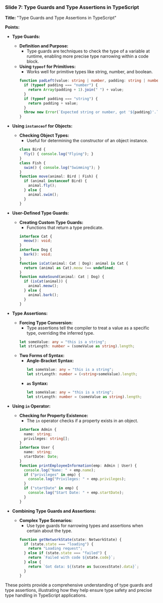 ### Slide 7: Type Guards and Type Assertions in TypeScript
**Title:** "Type Guards and Type Assertions in TypeScript"

**Points:**

- **Type Guards:**
  - **Definition and Purpose:**
    - Type guards are techniques to check the type of a variable at runtime, enabling more precise type narrowing within a code block.
  - **Using `typeof` for Primitives:**
    - Works well for primitive types like string, number, and boolean.
    ```typescript
    function padLeft(value: string | number, padding: string | number) {
      if (typeof padding === "number") {
        return Array(padding + 1).join(" ") + value;
      }
      if (typeof padding === "string") {
        return padding + value;
      }
      throw new Error(`Expected string or number, got '${padding}'.`);
    }
    ```

- **Using `instanceof` for Objects:**
  - **Checking Object Types:**
    - Useful for determining the constructor of an object instance.
    ```typescript
    class Bird {
      fly() { console.log("Flying"); }
    }
    class Fish {
      swim() { console.log("Swimming"); }
    }
    function move(animal: Bird | Fish) {
      if (animal instanceof Bird) {
        animal.fly();
      } else {
        animal.swim();
      }
    }
    ```

- **User-Defined Type Guards:**
  - **Creating Custom Type Guards:**
    - Functions that return a type predicate.
    ```typescript
    interface Cat {
      meow(): void;
    }
    interface Dog {
      bark(): void;
    }
    function isCat(animal: Cat | Dog): animal is Cat {
      return (animal as Cat).meow !== undefined;
    }
    function makeSound(animal: Cat | Dog) {
      if (isCat(animal)) {
        animal.meow();
      } else {
        animal.bark();
      }
    }
    ```

- **Type Assertions:**
  - **Forcing Type Conversion:**
    - Type assertions tell the compiler to treat a value as a specific type, overriding the inferred type.
    ```typescript
    let someValue: any = "this is a string";
    let strLength: number = (someValue as string).length;
    ```
  - **Two Forms of Syntax:**
    - **Angle-Bracket Syntax:**
      ```typescript
      let someValue: any = "this is a string";
      let strLength: number = (<string>someValue).length;
      ```
    - **`as` Syntax:**
      ```typescript
      let someValue: any = "this is a string";
      let strLength: number = (someValue as string).length;
      ```

- **Using `in` Operator:**
  - **Checking for Property Existence:**
    - The `in` operator checks if a property exists in an object.
    ```typescript
    interface Admin {
      name: string;
      privileges: string[];
    }
    interface User {
      name: string;
      startDate: Date;
    }
    function printEmployeeInformation(emp: Admin | User) {
      console.log("Name: " + emp.name);
      if ("privileges" in emp) {
        console.log("Privileges: " + emp.privileges);
      }
      if ("startDate" in emp) {
        console.log("Start Date: " + emp.startDate);
      }
    }
    ```

- **Combining Type Guards and Assertions:**
  - **Complex Type Scenarios:**
    - Use type guards for narrowing types and assertions when certain about the type.
    ```typescript
    function getNetworkState(state: NetworkState) {
      if (state.state === "loading") {
        return "Loading request";
      } else if (state.state === "failed") {
        return `Failed with code ${state.code}`;
      } else {
        return `Got data: ${(state as SuccessState).data}`;
      }
    }
    ```

These points provide a comprehensive understanding of type guards and type assertions, illustrating how they help ensure type safety and precise type handling in TypeScript applications.